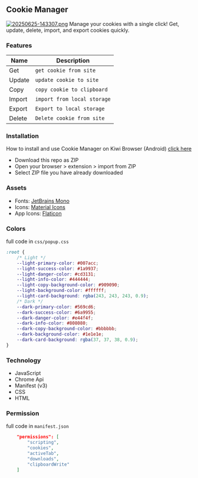 ## Cookie Manager
[![20250625-143307.png](https://i.postimg.cc/B682jmrW/20250625-143307.png)](https://postimg.cc/S2hn5fQV)
Manage your cookies with a single click! Get, update, delete, import, and export cookies quickly.
### Features
| Name       | Description                   | 
|------------|-------------------------------|
| Get        | `get cookie from site`        |
| Update     | `update cookie to site`       |
| Copy       | `copy cookie to clipboard`    |
| Import     | `import from local storage`   |
| Export     | `Export to local storage`     |
| Delete     | `Delete cookie from site`     |
### Installation
How to install and use Cookie Manager on Kiwi Browser (Android) [click here](https://postimg.cc/cv4FnfQK)
- Download this repo as ZIP
- Open your browser > extension > import from ZIP
- Select ZIP file you have already downloaded
### Assets
- Fonts: [JetBrains Mono](https://www.jetbrains.com/mono)
- Icons: [Material Icons](https://fonts.googleapis.com/icon?family=Material+Icons)
- App Icons: [Flaticon](https://www.flaticon.com/search?word=Cookie%20web)
### Colors
full code in `css/popup.css`
```css
:root {
    /* Light */
    --light-primary-color: #007acc;
    --light-success-color: #1a9937;
    --light-danger-color: #cd3131;
    --light-info-color: #444444;
    --light-copy-background-color: #909090;
    --light-background-color: #ffffff;
    --light-card-background: rgba(243, 243, 243, 0.9);
    /* Dark */
    --dark-primary-color: #569cd6;
    --dark-success-color: #6a9955;
    --dark-danger-color: #e44f4f;
    --dark-info-color: #808080;
    --dark-copy-background-color: #bbbbbb;
    --dark-background-color: #1e1e1e;
    --dark-card-background: rgba(37, 37, 38, 0.9);
}
```
### Technology
- JavaScript
- Chrome Api
- Manifest (v3)
- CSS
- HTML
### Permission
full code in `manifest.json`
```json
    "permissions": [
        "scripting",
        "cookies",
        "activeTab",
        "downloads",
        "clipboardWrite"
    ]
```
